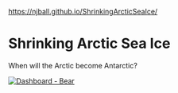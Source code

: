 https://njball.github.io/ShrinkingArcticSeaIce/

# Shrinking Arctic Sea Ice
When will the Arctic become Antarctic?

<div class='tableauPlaceholder' id='viz1525780073597' style='position: relative'><noscript><a href='#'><img alt='Dashboard - Bear ' src='https:&#47;&#47;public.tableau.com&#47;static&#47;images&#47;Sh&#47;ShrinkingArcticIce_0&#47;Dashboard-Bear&#47;1_rss.png' style='border: none' /></a></noscript><object class='tableauViz'  style='display:none;'><param name='host_url' value='https%3A%2F%2Fpublic.tableau.com%2F' /> <param name='embed_code_version' value='3' /> <param name='site_root' value='' /><param name='name' value='ShrinkingArcticIce_0&#47;Dashboard-Bear' /><param name='tabs' value='no' /><param name='toolbar' value='yes' /><param name='static_image' value='https:&#47;&#47;public.tableau.com&#47;static&#47;images&#47;Sh&#47;ShrinkingArcticIce_0&#47;Dashboard-Bear&#47;1.png' /> <param name='animate_transition' value='yes' /><param name='display_static_image' value='yes' /><param name='display_spinner' value='yes' /><param name='display_overlay' value='yes' /><param name='display_count' value='yes' /></object></div>                <script type='text/javascript'>                    var divElement = document.getElementById('viz1525780073597');                    var vizElement = divElement.getElementsByTagName('object')[0];                    vizElement.style.width='650px';vizElement.style.height='887px';                    var scriptElement = document.createElement('script');                    scriptElement.src = 'https://public.tableau.com/javascripts/api/viz_v1.js';                    vizElement.parentNode.insertBefore(scriptElement, vizElement);                </script>
